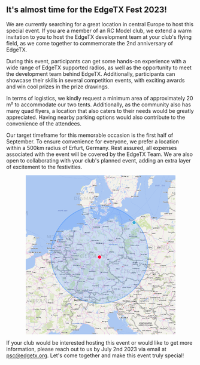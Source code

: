 ## It's almost time for the EdgeTX Fest 2023!

We are currently searching for a great location in central Europe to host this special event. If you are a member of an RC Model club, we extend a warm invitation to you to host the EdgeTX development team at your club's flying field, as we come together to commemorate the 2nd anniversary of EdgeTX.

During this event, participants can get some hands-on experience with a wide range of EdgeTX supported radios, as well as the opportunity to meet the development team behind EdgeTX. Additionally, participants can showcase their skills in several competition events, with exciting awards and win cool prizes in the prize drawings.

In terms of logistics, we kindly request a minimum area of approximately 20 m² to accommodate our two tents. Additionally, as the community also has many quad flyers, a location that also caters to their needs would be greatly appreciated. Having nearby parking options would also contribute to the convenience of the attendees.

Our target timeframe for this memorable occasion is the first half of September.  To ensure convenience for everyone, we prefer a location within a 500km radius of Erfurt, Germany. Rest assured, all expenses associated with the event will be covered by the EdgeTX Team. We are also open to collaborating with your club's planned event, adding an extra layer of excitement to the festivities.
<p></p> 
<p align="center">
<a><img src="https://github.com/EdgeTX/edgetx.github.io/blob/master/images/radiusmap.png?raw=true" align="center" width="400"></a>
</P>


If your club would be interested hosting this event or would like to get more information, please reach out to us by July 2nd 2023 via email at <psc@edgetx.org>. Let's come together and make this event truly special!
